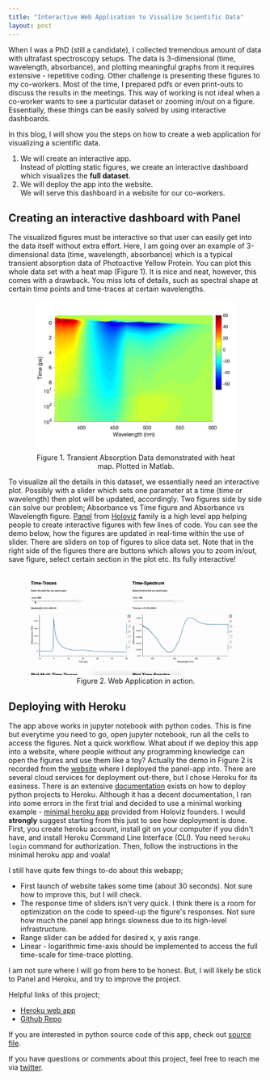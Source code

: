 ```yaml
---
title: "Interactive Web Application to Visualize Scientific Data"
layout: post
---
```


When I was a PhD (still a candidate), I collected tremendous amount of data with ultrafast spectroscopy setups. The data is 3-dimensional (time, wavelength, absorbance), and plotting meaningful graphs from it requires extensive - repetitive coding. Other challenge is presenting these figures to my co-workers. Most of the time, I prepared pdfs or even print-outs to discuss the results in the meetings. This way of working is not ideal when a co-worker wants to see a particular dataset or zooming in/out on a figure. Essentially, these things can be easily solved by using interactive dashboards.

In this blog, I will show you the steps on how to create a web application for visualizing a scientific data. 

1. We will create an interactive app.<br>
Instead of plotting static figures, we create an interactive dashboard which visualizes the **full dataset**. 
2. We will deploy the app into the website.<br>
We will serve this dashboard in a website for our co-workers. 

## Creating an interactive dashboard with Panel

The visualized figures must be interactive so that user can easily get into the data itself without extra effort. Here, I am going over an example of 3-dimensional data (time, wavelength, absorbance) which is a typical transient absorption data of Photoactive Yellow Protein. You can plot this whole data set with a heat map (Figure 1). It is nice and neat, however, this comes with a drawback. You miss lots of details, such as spectral shape at certain time points and time-traces at certain wavelengths.

<center>
    <figure>
    <img src="/assets/images/heatmap.png" alt="heatmap" width="400"/>
    <figcaption>Figure 1. Transient Absorption Data demonstrated with heat map. Plotted in Matlab.</figcaption>
    </figure>
</center>

To visualize all the details in this dataset, we essentially need an interactive plot. Possibly with a slider which sets one parameter at a time (time or wavelength) then plot will be updated, accordingly. Two figures side by side can solve our problem; Absorbance vs Time figure and Absorbance vs Wavelength figure. [Panel](https://panel.holoviz.org/) from [Holoviz](https://holoviz.org/) family is a high level app helping people to create interactive figures with few lines of code. You can see the demo below, how the figures are updated in real-time within the use of slider. There are sliders on top of figures to slice data set. Note that in the right side of the figures there are buttons which allows you to zoom in/out, save figure, select certain section in the plot etc. Its fully interactive! 

<center>
    <figure>
    <img src="/assets/images/demoinaction.gif" alt="herokudemo" width="600"/>
    <figcaption>Figure 2. Web Application in action.</figcaption>
    </figure>
</center>

## Deploying with Heroku

The app above works in jupyter notebook with python codes. This is fine but everytime you need to go, open jupyter notebook, run all the cells to access the figures. Not a quick workflow. What about if we deploy this app into a website, where people without any programming knowledge can open the figures and use them like a toy? Actually the demo in Figure 2 is recorded from the [website](https://visud.herokuapp.com/) where I deployed the panel-app into. There are several cloud services for deployment  out-there, but I chose Heroku for its easiness. There is an extensive [documentation](https://devcenter.heroku.com/articles/getting-started-with-python?singlepage=true 
) exists on how to deploy python projects to Heroku. Although it has a decent documentation, I ran into some errors in the first trial and decided to use a minimal working example - [minimal heroku app](https://github.com/pyviz-demos/minimal-heroku-demo) provided from Holoviz founders. I would **strongly** suggest starting from this just to see how deployment is done. First, you create heroku account, install git on your computer if you didn't have, and install Heroku Command Line Interface (CLI). You need `heroku login` command for authorization. Then, follow the instructions in the minimal heroku app and voala! <br>

I still have quite few things to-do about this webapp;
- First launch of website takes some time (about 30 seconds). Not sure how to improve this, but I will check.
- The response time of sliders isn't very quick. I think there is a room for optimization on the code to speed-up the figure's responses. Not sure how much the panel app brings slowness due to its high-level infrastructure. 
- Range slider can be added for desired x, y axis range. 
- Linear - logarithmic time-axis should be implemented to access the full time-scale for time-trace plotting. 

I am not sure where I will go from here to be honest. But, I will likely be stick to Panel and Heroku, and try to improve the project. 

Helpful links of this project; 
- [Heroku web app](https://visud.herokuapp.com/)
- [Github Repo](https://github.com/earik87/visualize-ultrafast-data) 

If you are interested in python source code of this app, check out [source file](https://github.com/earik87/visualize-ultrafast-data/blob/master/visud-heroku-app/vis_ultrafast_data.ipynb).

If you have questions or comments about this project, feel free to reach me via [twitter](https://twitter.com/earik87).
